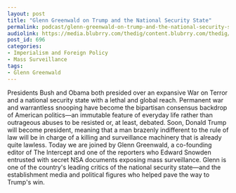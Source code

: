 ```yaml
---
layout: post
title: "Glenn Greenwald on Trump and the National Security State"
permalink: podcast/glenn-greenwald-on-trump-and-the-national-security-state/
audiolink: https://media.blubrry.com/thedig/content.blubrry.com/thedig/The_Dig_-_Episode_5_-_FINAL.mp3
post_id: 696
categories: 
- Imperialism and Foreign Policy
- Mass Surveillance
tags: 
- Glenn Greenwald
---
```


Presidents Bush and Obama both presided over an expansive War on Terror and a national security state with a lethal and global reach. Permanent war and warrantless snooping have become the bipartisan consensus backdrop of American politics—an immutable feature of everyday life rather than outrageous abuses to be resisted or, at least, debated. Soon, Donald Trump will become president, meaning that a man brazenly indifferent to the rule of law will be in charge of a killing and surveillance machinery that is already quite lawless. 
Today we are joined by Glenn Greenwald, a co-founding editor of The Intercept and one of the reporters who Edward Snowden entrusted with secret NSA documents exposing mass surveillance. Glenn is one of the country's leading critics of the national security state—and the establishment media and political figures who helped pave the way to Trump's win.

 